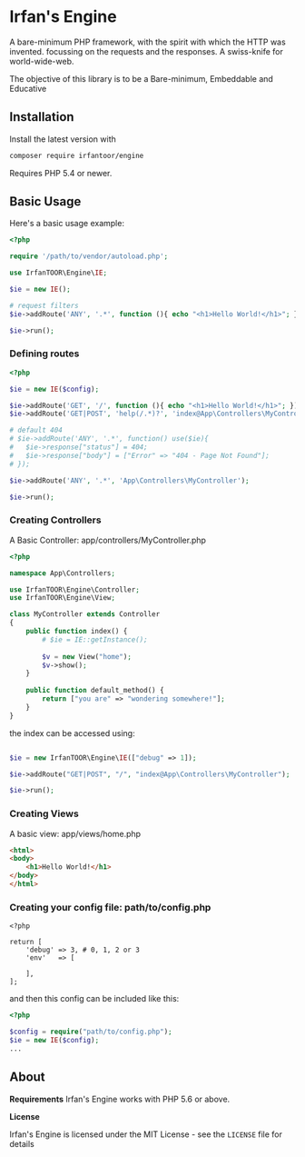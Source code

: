 Irfan's Engine
==============

A bare-minimum PHP framework, with the spirit with which the HTTP was invented.
focussing on the requests and the responses. A swiss-knife for world-wide-web.
	
The objective of this library is to be a Bare-minimum, Embeddable and Educative


Installation
------------

Install the latest version with

```sh
composer require irfantoor/engine
```

Requires PHP 5.4 or newer.

Basic Usage
-----------

Here's a basic usage example:

```php
<?php

require '/path/to/vendor/autoload.php';

use IrfanTOOR\Engine\IE;

$ie = new IE();

# request filters
$ie->addRoute('ANY', '.*', function (){ echo "<h1>Hello World!</h1>"; });

$ie->run();
```

### Defining routes

```php
<?php

$ie = new IE($config);

$ie->addRoute('GET', '/', function (){ echo "<h1>Hello World!</h1>"; });		# closure
$ie->addRoute('GET|POST', 'help(/.*)?', 'index@App\Controllers\MyController');	# index

# default 404
# $ie->addRoute('ANY', '.*', function() use($ie){
# 	$ie->response["status"] = 404;
# 	$ie->response["body"] = ["Error" => "404 - Page Not Found"];
# });

$ie->addRoute('ANY', '.*', 'App\Controllers\MyController'); 					# default_method

$ie->run();
```


### Creating Controllers

A Basic Controller: app/controllers/MyController.php

```php
<?php

namespace App\Controllers;

use IrfanTOOR\Engine\Controller;
use IrfanTOOR\Engine\View;

class MyController extends Controller
{
	public function index() {
		# $ie = IE::getInstance();
		
		$v = new View("home");
		$v->show();
	}
	
	public function default_method() {
		return ["you are" => "wondering somewhere!"];
	}
}
```

the index can be accessed using:

```php

$ie = new IrfanTOOR\Engine\IE(["debug" => 1]);

$ie->addRoute("GET|POST", "/", "index@App\Controllers\MyController");

$ie->run();
```

### Creating Views

A basic view: app/views/home.php

```html
<html>
<body>
	<h1>Hello World!</h1>
</body>
</html>
```

### Creating your config file: path/to/config.php

```
<?php

return [
	'debug' => 3, # 0, 1, 2 or 3
	'env' 	=> [
			
	],
];
```

and then this config can be included like this:

```php
<?php

$config = require("path/to/config.php");
$ie = new IE($config);
...
```


About
-----

**Requirements**
Irfan's Engine works with PHP 5.6 or above.
 
**License**

Irfan's Engine is licensed under the MIT License - see the `LICENSE` file for details
